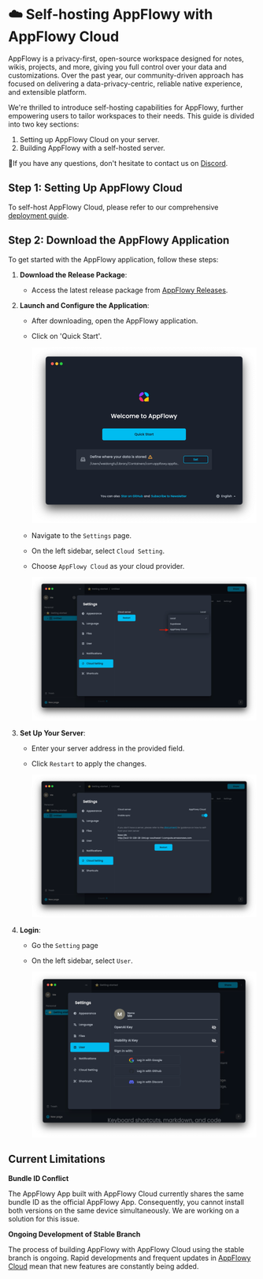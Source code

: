 # ☁️ Self-hosting AppFlowy with AppFlowy Cloud

AppFlowy is a privacy-first, open-source workspace designed for notes, wikis, projects, and more, giving you full control over your data and customizations. Over the past year, our community-driven approach has focused on delivering a data-privacy-centric, reliable native experience, and extensible platform.

We're thrilled to introduce self-hosting capabilities for AppFlowy, further empowering users to tailor workspaces to their needs. This guide is divided into two key sections:

1. Setting up AppFlowy Cloud on your server.
2. Building AppFlowy with a self-hosted server.

🙏If you have any questions, don't hesitate to contact us on [Discord](https://discord.gg/7kmZgcvA).

## Step 1: Setting Up AppFlowy Cloud

To self-host AppFlowy Cloud, please refer to our comprehensive [deployment guide](https://github.com/AppFlowy-IO/AppFlowy-Cloud/blob/main/doc/DEPLOYMENT.md).


## Step 2: Download the AppFlowy Application

To get started with the AppFlowy application, follow these steps:

1. **Download the Release Package**:
    - Access the latest release package from [AppFlowy Releases](https://github.com/AppFlowy-IO/AppFlowy-with-AppFlowy-Cloud-Build/releases).

2. **Launch and Configure the Application**:
    - After downloading, open the AppFlowy application.
    - Click on 'Quick Start'.

      ![Quick Start](../assets/quick_start.png)

    - Navigate to the `Settings` page.
    - On the left sidebar, select `Cloud Setting`.
    - Choose `AppFlowy Cloud` as your cloud provider.

      ![Choose AppFlowy Cloud](../assets/choose_appflowy_cloud.png)

3. **Set Up Your Server**:
    - Enter your server address in the provided field.
    - Click `Restart` to apply the changes.

      ![AppFlowy Cloud](../assets/fill_appflowy_cloud.png)

4. **Login**:
   - Go the `Setting` page
   - On the left sidebar, select `User`.
   
     ![login.png](../assets/login_page.png)
   
## Current Limitations

**Bundle ID Conflict**

The AppFlowy App built with AppFlowy Cloud currently shares the same bundle ID as the official AppFlowy App. Consequently,
you cannot install both versions on the same device simultaneously. We are working on a solution for this issue.

**Ongoing Development of Stable Branch**

The process of building AppFlowy with AppFlowy Cloud using the stable branch is ongoing. Rapid developments and frequent
updates in [AppFlowy Cloud](https://github.com/AppFlowy-IO/AppFlowy-Cloud) mean that new features are constantly being added.
